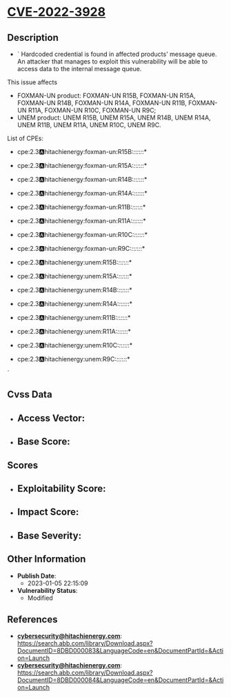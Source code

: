 
# [CVE-2022-3928](https://search.abb.com/library/Download.aspx?DocumentID=8DBD000083&LanguageCode=en&DocumentPartId=&Action=Launch)

## Description

- `
Hardcoded credential is found in affected products' message queue. An attacker that manages to exploit this vulnerability will be able to access data to the internal message queue.



This issue affects 



  *  FOXMAN-UN product: FOXMAN-UN R15B, FOXMAN-UN R15A, FOXMAN-UN R14B, FOXMAN-UN R14A, FOXMAN-UN R11B, FOXMAN-UN R11A, FOXMAN-UN R10C, FOXMAN-UN R9C; 
  *  UNEM product: UNEM R15B, UNEM R15A, UNEM R14B, UNEM R14A, UNEM R11B, UNEM R11A, UNEM R10C, UNEM R9C.




List of CPEs: 
  *  cpe:2.3:a:hitachienergy:foxman-un:R15B:*:*:*:*:*:*:*

  *  cpe:2.3:a:hitachienergy:foxman-un:R15A:*:*:*:*:*:*:*
  *  cpe:2.3:a:hitachienergy:foxman-un:R14B:*:*:*:*:*:*:*
  *  cpe:2.3:a:hitachienergy:foxman-un:R14A:*:*:*:*:*:*:*
  *  cpe:2.3:a:hitachienergy:foxman-un:R11B:*:*:*:*:*:*:*
  *  cpe:2.3:a:hitachienergy:foxman-un:R11A:*:*:*:*:*:*:*
  *  cpe:2.3:a:hitachienergy:foxman-un:R10C:*:*:*:*:*:*:*
  *  cpe:2.3:a:hitachienergy:foxman-un:R9C:*:*:*:*:*:*:*
  *  cpe:2.3:a:hitachienergy:unem:R15B:*:*:*:*:*:*:*

  *  cpe:2.3:a:hitachienergy:unem:R15A:*:*:*:*:*:*:*
  *  cpe:2.3:a:hitachienergy:unem:R14B:*:*:*:*:*:*:*
  *  cpe:2.3:a:hitachienergy:unem:R14A:*:*:*:*:*:*:*
  *  cpe:2.3:a:hitachienergy:unem:R11B:*:*:*:*:*:*:*
  *  cpe:2.3:a:hitachienergy:unem:R11A:*:*:*:*:*:*:*
  *  cpe:2.3:a:hitachienergy:unem:R10C:*:*:*:*:*:*:*
  *  cpe:2.3:a:hitachienergy:unem:R9C:*:*:*:*:*:*:*








`

## Cvss Data

- **Access Vector**:
  - 
- **Base Score**:
  - 

## Scores

- **Exploitability Score**:
  - 
- **Impact Score**:
  - 
- **Base Severity**:
  - 

## Other Information

- **Publish Date**:
  - 2023-01-05 22:15:09
- **Vulnerability Status**:
  - Modified

## References

- **cybersecurity@hitachienergy.com**: https://search.abb.com/library/Download.aspx?DocumentID=8DBD000083&LanguageCode=en&DocumentPartId=&Action=Launch
- **cybersecurity@hitachienergy.com**: https://search.abb.com/library/Download.aspx?DocumentID=8DBD000084&LanguageCode=en&DocumentPartId=&Action=Launch
